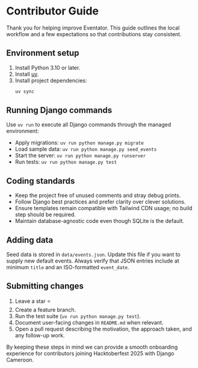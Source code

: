# Contributor Guide

Thank you for helping improve Eventator. This guide outlines the local workflow and a few expectations so that contributions stay consistent.

## Environment setup
1. Install Python 3.10 or later.
2. Install [uv](https://github.com/astral-sh/uv).
3. Install project dependencies:
   ```bash
   uv sync
   ```

## Running Django commands
Use `uv run` to execute all Django commands through the managed environment:
- Apply migrations: `uv run python manage.py migrate`
- Load sample data: `uv run python manage.py seed_events`
- Start the server: `uv run python manage.py runserver`
- Run tests: `uv run python manage.py test`

## Coding standards
- Keep the project free of unused comments and stray debug prints.
- Follow Django best practices and prefer clarity over clever solutions.
- Ensure templates remain compatible with Tailwind CDN usage; no build step should be required.
- Maintain database-agnostic code even though SQLite is the default.

## Adding data
Seed data is stored in `data/events.json`. Update this file if you want to supply new default events. Always verify that JSON entries include at minimum `title` and an ISO-formatted `event_date`.

## Submitting changes
1. Leave a star ⭐
2. Create a feature branch.
3. Run the test suite (`uv run python manage.py test`).
4. Document user-facing changes in `README.md` when relevant.
5. Open a pull request describing the motivation, the approach taken, and any follow-up work.

By keeping these steps in mind we can provide a smooth onboarding experience for contributors joining Hacktoberfest 2025 with Django Cameroon.
